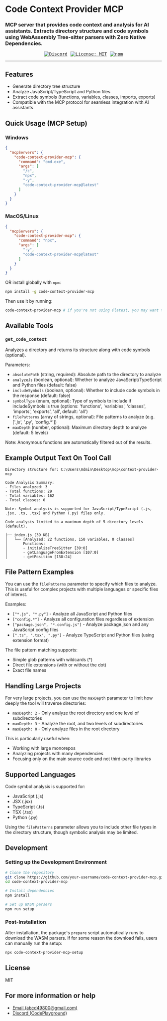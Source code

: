 # Code Context Provider MCP

### MCP server that provides code context and analysis for AI assistants. Extracts directory structure and code symbols using WebAssembly Tree-sitter parsers with Zero Native Dependencies.

<div style="text-align:center;font-family: monospace; display: flex; align-items: center; justify-content: center; width: 100%; gap: 10px">
        <a href="https://discord.gg/dquNGYwfnW"><img src="https://img.shields.io/discord/1095854826786668545" alt="Discord"></a>
        <a href="https://img.shields.io/badge/License-MIT-yellow.svg"><img
                src="https://img.shields.io/badge/License-MIT-yellow.svg" alt="License: MIT"></a>
        <a href="https://www.npmjs.com/package/code-context-provider-mcp"><img src="https://img.shields.io/npm/v/code-context-provider-mcp" alt="npm"></a>
</div>

---

## Features

- Generate directory tree structure
- Analyze JavaScript/TypeScript and Python files
- Extract code symbols (functions, variables, classes, imports, exports)
- Compatible with the MCP protocol for seamless integration with AI assistants

## Quick Usage (MCP Setup)

### Windows

```json
{
  "mcpServers": {
    "code-context-provider-mcp": {
      "command": "cmd.exe",
      "args": [
        "/c",
        "npx",
        "-y",
        "code-context-provider-mcp@latest"
      ]
    }
  }
}
```

### MacOS/Linux

```json
{
  "mcpServers": {
    "code-context-provider-mcp": {
      "command": "npx",
      "args": [
        "-y",
        "code-context-provider-mcp@latest"
      ]
    }
  }
}
```

OR install globally with `npm`:
```bash
npm install -g code-context-provider-mcp
```
Then use it by running:
```bash
code-context-provider-mcp # if you're not using @latest, you may want to clear the cache for latest version using `Remove-Item -Path "$env:LOCALAPPDATA\npm-cache\_npx" -Recurse -Force` for windows and `rm -rf ~/.npm/_npx` for linux/macos
```

## Available Tools

### `get_code_context`

Analyzes a directory and returns its structure along with code symbols (optional).

Parameters:
- `absolutePath` (string, required): Absolute path to the directory to analyze
- `analyzeJs` (boolean, optional): Whether to analyze JavaScript/TypeScript and Python files (default: false)
- `includeSymbols` (boolean, optional): Whether to include code symbols in the response (default: false)
- `symbolType` (enum, optional): Type of symbols to include if includeSymbols is true (options: 'functions', 'variables', 'classes', 'imports', 'exports', 'all', default: 'all')
- `filePatterns` (array of strings, optional): File patterns to analyze (e.g. ['*.js', '*.py', 'config.*'])
- `maxDepth` (number, optional): Maximum directory depth to analyze (default: 5 levels)

Note: Anonymous functions are automatically filtered out of the results.

## Example Output Text On Tool Call

```
Directory structure for: C:\Users\Admin\Desktop\mcp\context-provider-mcp

Code Analysis Summary:
- Files analyzed: 3
- Total functions: 29
- Total variables: 162
- Total classes: 0

Note: Symbol analysis is supported for JavaScript/TypeScript (.js, .jsx, .ts, .tsx) and Python (.py) files only.

Code analysis limited to a maximum depth of 5 directory levels (default).

├── index.js (39 KB)
│   └── [Analyzed: 22 functions, 150 variables, 0 classes]
│       Functions:
│       - initializeTreeSitter [39:0]
│       - getLanguageFromExtension [107:0]
│       - getPosition [138:24]
```


## File Pattern Examples

You can use the `filePatterns` parameter to specify which files to analyze. This is useful for complex projects with multiple languages or specific files of interest.

Examples:
- `["*.js", "*.py"]` - Analyze all JavaScript and Python files
- `["config.*"]` - Analyze all configuration files regardless of extension
- `["package.json", "*.config.js"]` - Analyze package.json and any JavaScript config files
- `[".ts", ".tsx", ".py"]` - Analyze TypeScript and Python files (using extension format)

The file pattern matching supports:
- Simple glob patterns with wildcards (*)
- Direct file extensions (with or without the dot)
- Exact file names

## Handling Large Projects

For very large projects, you can use the `maxDepth` parameter to limit how deeply the tool will traverse directories:

- `maxDepth: 2` - Only analyze the root directory and one level of subdirectories
- `maxDepth: 3` - Analyze the root, and two levels of subdirectories
- `maxDepth: 0` - Only analyze files in the root directory

This is particularly useful when:
- Working with large monorepos
- Analyzing projects with many dependencies
- Focusing only on the main source code and not third-party libraries

## Supported Languages

Code symbol analysis is supported for:
- JavaScript (.js)
- JSX (.jsx)
- TypeScript (.ts)
- TSX (.tsx)
- Python (.py)

Using the `filePatterns` parameter allows you to include other file types in the directory structure, though symbolic analysis may be limited.

## Development

### Setting up the Development Environment

```bash
# Clone the repository
git clone https://github.com/your-username/code-context-provider-mcp.git
cd code-context-provider-mcp

# Install dependencies
npm install

# Set up WASM parsers
npm run setup
```

### Post-Installation

After installation, the package's `prepare` script automatically runs to download the WASM parsers. If for some reason the download fails, users can manually run the setup:

```bash
npx code-context-provider-mcp-setup
```

## License

MIT

## For more information or help

- [Email (abcd49800@gmail.com)](mailto:abcd49800@gmail.com)
- [Discord (CodePlayground)](https://discord.gg/dquNGYwfnW)
